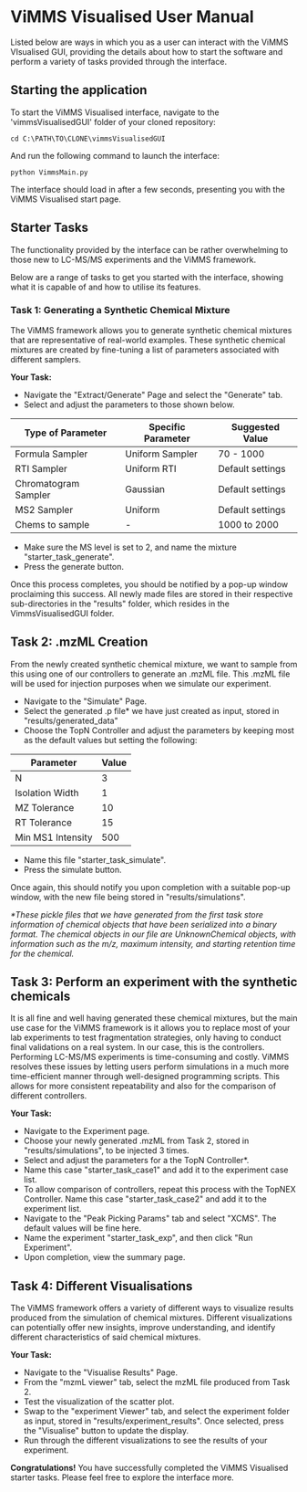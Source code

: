 # ViMMS Visualised User Manual

Listed below are ways in which you as a user can interact with the ViMMS VIsualised GUI, providing the details about how to start the software and perform a variety of tasks provided through the interface.

## Starting the application

To start the ViMMS Visualised interface, navigate to the 'vimmsVisualisedGUI' folder of your cloned repository:

```
cd C:\PATH\TO\CLONE\vimmsVisualisedGUI
```

And run the following command to launch the interface:

```
python VimmsMain.py
``` 

The interface should load in after a few seconds, presenting you with the ViMMS Visualised start page.

## Starter Tasks

The functionality provided by the interface can be rather overwhelming to those new to LC-MS/MS experiments and the ViMMS framework.

Below are a range of tasks to get you started with the interface, showing what it is capable of and how to utilise its features.

### Task 1: Generating a Synthetic Chemical Mixture

The ViMMS framework allows you to generate synthetic chemical mixtures that are representative of real-world examples. These synthetic chemical mixtures are created by fine-tuning a list of parameters associated with different samplers.

**Your Task:**

- Navigate the "Extract/Generate" Page and select the "Generate" tab.
- Select and adjust the parameters to those shown below.

| Type of Parameter | Specific Parameter | Suggested Value      |
|-------------------|--------------------|----------------------|
| Formula Sampler   | Uniform Sampler    | 70 - 1000            |
| RTI Sampler       | Uniform RTI        | Default settings     |
| Chromatogram Sampler | Gaussian        | Default settings     |
| MS2 Sampler       | Uniform            | Default settings     |
| Chems to sample   | -                  | 1000 to 2000         |

- Make sure the MS level is set to 2, and name the mixture "starter_task_generate".
- Press the generate button.

Once this process completes, you should be notified by a pop-up window proclaiming this success. All newly made files are stored in their respective sub-directories in the "results" folder, which resides in the VimmsVisualisedGUI folder.

## Task 2: .mzML Creation

From the newly created synthetic chemical mixture, we want to sample from this using one of our controllers to generate an .mzML file. This .mzML file will be used for injection purposes when we simulate our experiment.

- Navigate to the "Simulate" Page.
- Select the generated .p file* we have just created as input, stored in "results/generated_data"
- Choose the TopN Controller and adjust the parameters by keeping most as the default values but setting the following:

| Parameter           | Value        |
|---------------------|--------------|
| N                   | 3            |
| Isolation Width     | 1            |
| MZ Tolerance        | 10           |
| RT Tolerance        | 15           |
| Min MS1 Intensity   | 500          |

- Name this file "starter_task_simulate".
- Press the simulate button.

Once again, this should notify you upon completion with a suitable pop-up window, with the new file being stored in "results/simulations".

*\*These pickle files that we have generated from the first task store information of chemical objects that have been serialized into a binary format. The chemical objects in our file are UnknownChemical objects, with information such as the m/z, maximum intensity, and starting retention time for the chemical.*  


## Task 3: Perform an experiment with the synthetic chemicals

It is all fine and well having generated these chemical mixtures, but the main use case for the ViMMS framework is it allows you to replace most of your lab experiments to test fragmentation strategies, only having to conduct final validations on a real system. In our case, this is the controllers. Performing LC-MS/MS experiments is time-consuming and costly. ViMMS resolves these issues by letting users perform simulations in a much more time-efficient manner through well-designed programming scripts. This allows for more consistent repeatability and also for the comparison of different controllers.

**Your Task:**

- Navigate to the Experiment page.
- Choose your newly generated .mzML from Task 2, stored in "results/simulations", to be injected 3 times.
- Select and adjust the parameters for a the TopN Controller*.
- Name this case "starter_task_case1" and add it to the experiment case list.
- To allow comparison of controllers, repeat this process with the TopNEX Controller. Name this case "starter_task_case2" and add it to the experiment list.
- Navigate to the "Peak Picking Params" tab and select "XCMS". The default values will be fine here.
- Name the experiment "starter_task_exp", and then click "Run Experiment".
- Upon completion, view the summary page.

## Task 4: Different Visualisations

The ViMMS framework offers a variety of different ways to visualize results produced from the simulation of chemical mixtures. Different visualizations can potentially offer new insights, improve understanding, and identify different characteristics of said chemical mixtures.

**Your Task:**
- Navigate to the "Visualise Results" Page.
- From the "mzmL viewer" tab, select the mzML file produced from Task 2.
- Test the visualization of the scatter plot.
- Swap to the "experiment Viewer" tab, and select the experiment folder as input, stored in "results/experiment_results". Once selected, press the "Visualise" button to update the display.
- Run through the different visualizations to see the results of your experiment.

**Congratulations!** You have successfully completed the ViMMS Visualised starter tasks. Please feel free to explore the interface more.
